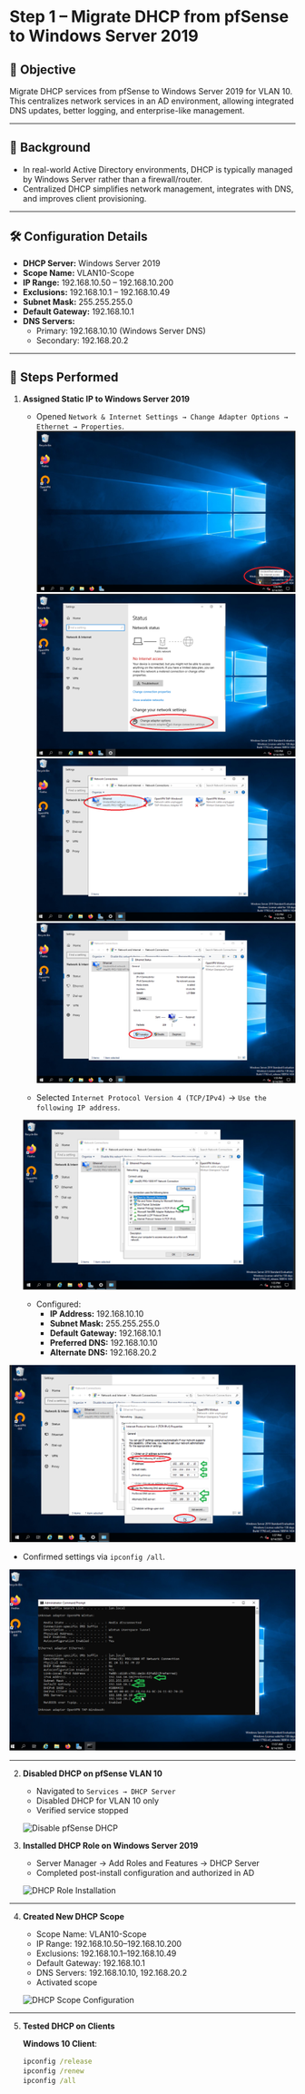 # Step 1 – Migrate DHCP from pfSense to Windows Server 2019

## 📌 Objective
Migrate DHCP services from pfSense to Windows Server 2019 for VLAN 10.  
This centralizes network services in an AD environment, allowing integrated DNS updates, better logging, and enterprise-like management.

---

## 🔹 Background
- In real-world Active Directory environments, DHCP is typically managed by Windows Server rather than a firewall/router.  
- Centralized DHCP simplifies network management, integrates with DNS, and improves client provisioning.

---

## 🛠️ Configuration Details
- **DHCP Server:** Windows Server 2019  
- **Scope Name:** VLAN10-Scope  
- **IP Range:** 192.168.10.50 – 192.168.10.200  
- **Exclusions:** 192.168.10.1 – 192.168.10.49  
- **Subnet Mask:** 255.255.255.0  
- **Default Gateway:** 192.168.10.1  
- **DNS Servers:**  
  - Primary: 192.168.10.10 (Windows Server DNS)  
  - Secondary: 192.168.20.2  

---

## 🔹 Steps Performed

1. **Assigned Static IP to Windows Server 2019**
   - Opened `Network & Internet Settings → Change Adapter Options → Ethernet → Properties`.
   ![Assign_Static_IP_WIN11](images/1_Static_WIN11.png)
   ![Assign_Static_IP_WIN11](images/2_Static_WIN11.png)
   ![Assign_Static_IP_WIN11](images/3_Static_WIN11.png)
   ![Assign_Static_IP_WIN11](images/4_Static_WIN11.png)

   - Selected `Internet Protocol Version 4 (TCP/IPv4)` → `Use the following IP address`.
  
   ![Assign_Static_IP_WIN11](images/5_Static_WIN11.png)

   - Configured:
     - **IP Address:** 192.168.10.10
     - **Subnet Mask:** 255.255.255.0
     - **Default Gateway:** 192.168.10.1
     - **Preferred DNS:** 192.168.10.10
     - **Alternate DNS:** 192.168.20.2

  ![Assign_Static_IP_WIN11](images/6_Static_WIN11.png)

   - Confirmed settings via `ipconfig /all`.
  
  ![Assign_Static_IP_WIN11](images/7_Static_WIN11.png)

---

2. **Disabled DHCP on pfSense VLAN 10**  
   - Navigated to `Services → DHCP Server`  
   - Disabled DHCP for VLAN 10 only  
   - Verified service stopped  

   ![Disable pfSense DHCP](images/pfsense_disable.png)

3. **Installed DHCP Role on Windows Server 2019**  
   - Server Manager → Add Roles and Features → DHCP Server  
   - Completed post-install configuration and authorized in AD  

   ![DHCP Role Installation](images/dhcp_scope_config.png)

---

4. **Created New DHCP Scope**  
   - Scope Name: VLAN10-Scope  
   - IP Range: 192.168.10.50–192.168.10.200  
   - Exclusions: 192.168.10.1–192.168.10.49  
   - Default Gateway: 192.168.10.1  
   - DNS Servers: 192.168.10.10, 192.168.20.2  
   - Activated scope  

   ![DHCP Scope Configuration](images/dhcp_scope_config.png)

---

5. **Tested DHCP on Clients**

   **Windows 10 Client**:  
   ```cmd
   ipconfig /release
   ipconfig /renew
   ipconfig /all

